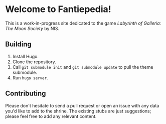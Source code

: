 # Welcome to Fantiepedia!

This is a work-in-progress site dedicated to the game *Labyrinth of Galleria: The Moon Society* by NIS.

## Building

1. Install Hugo.
2. Clone the repository.
3. Call `git submodule init` and `git submodule update` to pull the theme submodule.
4. Run `hugo server`.

## Contributing

Please don't hesitate to send a pull request or open an issue with any data you'd like to add to the shrine. The existing stubs are just suggestions; please feel free to add any relevant content.